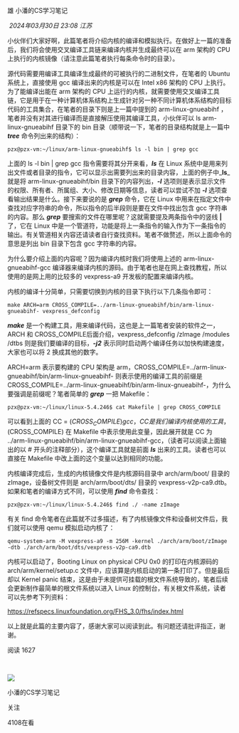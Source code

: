 

雄 小潘的CS学习笔记

 _2024年03月30日 23:08_ _江苏_

小伙伴们大家好啊，此篇笔者将介绍内核的编译和模拟执行。在做好上一篇的准备后，我们将会使用交叉编译工具链来编译内核并生成最终可以在 arm 架构的 CPU 上执行的内核镜像（请注意此篇笔者执行每条命令时的目录）。  

源代码需要用编译工具编译生成最终的可被执行的二进制文件，在笔者的 Ubuntu 系统上，直接使用 gcc 编译出来的内核是可以在 Intel x86 架构的 CPU 上执行。为了能编译出能在 arm 架构的 CPU 上运行的内核，就需要使用交叉编译工具链，它是用于在一种计算机体系结构上生成针对另一种不同计算机体系结构的目标代码的工具集合，在笔者的目录下则是上一篇中提到的 arm-linux-gnueabihf ，笔者并没有对其进行编译而是直接解压使用其编译工具，小伙伴可以 ls arm-linux-gnueabihf 目录下的 bin 目录（顺带说一下，笔者的目录结构就是上一篇中 _**tree**_ 命令列出来的结构）：

```
pzx@pzx-vm:~/linux/arm-linux-gnueabihf$ ls -l bin | grep gcc
```

上面的 ls -l bin | grep gcc 指令需要将其分开来看，_**ls**_ 在 Linux 系统中是用来列出文件或者目录的指令，它可以显示出需要列出来的目录内容，上面的例子中_**ls**_ 就是将 arm-linux-gnueabihf/bin 目录下的内容列出，_**-l**_ 选项则是表示显示文件的权限、所有者、所属组、大小、修改日期等信息，读者可以尝试不加 _**-l**_ 选项查看输出结果是什么。接下来要说的是 _**grep**_ 命令，它在 Linux 中用来在指定文件中查找对应字符串的命令，所以指令的后半段则是要在文件中找出包含 gcc 字符串的内容。那么 _**grep**_ 要搜索的文件在哪里呢？这就需要提及两条指令中的竖线 **|** 了，它在 Linux 中是一个管道符，功能是将上一条指令的输入作为下一条指令的输出。有关管道相关内容还请读者自行查找资料。笔者不做赘述，所以上面命令的意思是列出 bin 目录下包含 gcc 字符串的内容。

为什么要介绍上面的内容呢？因为编译内核时我们将使用上述的 arm-linux-gnueabihf-gcc 编译器来编译内核的源码。由于笔者也是在网上查找教程，所以使用的是网上用的比较多的 vexpress-a9 开发板的配置来编译内核。  

内核的编译十分简单，只需要切换到内核的目录下执行以下几条指令即可：  

```
make ARCH=arm CROSS_COMPILE=../arm-linux-gnueabihf/bin/arm-linux-gnueabihf- vexpress_defconfig
```

_**make**_ 是一个构建工具，用来编译代码，这也是上一篇笔者安装的软件之一，ARCH 和 CROSS_COMPILE后面介绍，vexpress_defconfig /zImage /modules /dtbs 则是我们要编译的目标，_**-j2**_ 表示同时启动两个编译任务以加快构建速度，大家也可以将 2 换成其他的数字。

ARCH=arm 表示要构建的 CPU 架构是 arm，CROSS_COMPILE=../arm-linux-gnueabihf/bin/arm-linux-gnueabihf- 则表示使用的编译工具的前缀是 CROSS_COMPILE=../arm-linux-gnueabihf/bin/arm-linux-gnueabihf-，为什么要强调是前缀呢？笔者简单的 _**grep**_ 一把 Makefile：  

```
pzx@pzx-vm:~/linux/linux-5.4.246$ cat Makefile | grep CROSS_COMPILE
```

可以看到上面的 CC = $(CROSS_COMPILE)gcc，CC 是我们编译内核使用的工具，$(CROSS_COMPILE) 在 Makefile 中表示使用此变量，因此展开就是 CC 为 ../arm-linux-gnueabihf/bin/arm-linux-gnueabihf-gcc，（读者可以阅读上面输出的以 # 开头的注释部分），这个编译工具就是前面 _**ls**_ 出来的工具。读者也可以直接在 Makefile 中改上面的这个变量以达到相同的功能。  

内核编译完成后，生成的内核镜像文件是内核源码目录中 arch/arm/boot/ 目录的 zImage，设备树文件则是 arch/arm/boot/dts/ 目录的 vexpress-v2p-ca9.dtb。如果和笔者的编译方式不同，可以使用 _**find**_ 命令查找：

```
pzx@pzx-vm:~/linux/linux-5.4.246$ find ./ -name zImage
```

有关 find 命令笔者在此篇就不过多描述，有了内核镜像文件和设备树文件后，我们就可以使用 qemu 模拟启动内核了：  

```
qemu-system-arm -M vexpress-a9 -m 256M -kernel ./arch/arm/boot/zImage -dtb ./arch/arm/boot/dts/vexpress-v2p-ca9.dtb
```

内核可以启动了，Booting Linux on physical CPU 0x0 的打印在内核源码的 arch/arm/kernel/setup.c 文件中，应该算是内核启动的第一条打印了。但是最后却以 Kernel panic 结束，这是由于未提供可挂载的根文件系统导致的，笔者后续会更新制作最简单的根文件系统以进入 Linux 的控制台，有关根文件系统，读者可以先参考下列资料：  

https://refspecs.linuxfoundation.org/FHS_3.0/fhs/index.html

以上就是此篇的主要内容了，感谢大家可以阅读到此。有问题还请批评指正，谢谢。

阅读 1627

​

[](javacript:;)

![](http://mmbiz.qpic.cn/mmbiz_png/CpAhU3mTia4BBKBYs9Lx64EfX5BONeE1AwVb2wjjLZdfTxD4CZPtibNMib8iaWAAYTlPMn5g4VDILDFQ2cERgujTbA/300?wx_fmt=png&wxfrom=18)

小潘的CS学习笔记

关注

4108在看